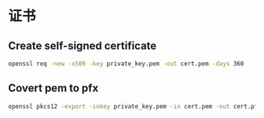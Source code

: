 # 证书

## Create self-signed certificate

```bash
openssl req -new -x509 -key private_key.pem -out cert.pem -days 360
```

## Covert pem to pfx

```bash
openssl pkcs12 -export -inkey private_key.pem -in cert.pem -out cert.pfx
```

